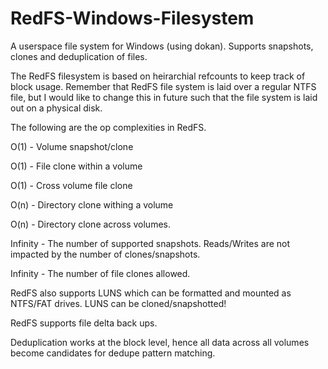 # RedFS-Windows-Filesystem
A userspace file system for Windows (using dokan). Supports snapshots, clones and deduplication of files.

The RedFS filesystem is based on heirarchial refcounts to keep track of block usage. Remember that RedFS file system is laid over a regular NTFS file, but I would like to change this in future such that the file system is laid out on a physical disk.

The following are the op complexities in RedFS.

O(1) - Volume snapshot/clone

O(1) - File clone within a volume

O(1) - Cross volume file clone

O(n) - Directory clone withing a volume

O(n) - Directory clone across volumes.


Infinity - The number of supported snapshots. Reads/Writes are not impacted by the number of clones/snapshots.

Infinity - The number of file clones allowed.

RedFS also supports LUNS which can be formatted and mounted as NTFS/FAT drives. LUNS can be cloned/snapshotted!

RedFS supports file delta back ups.

Deduplication works at the block level, hence all data across all volumes become candidates for dedupe pattern matching. 

